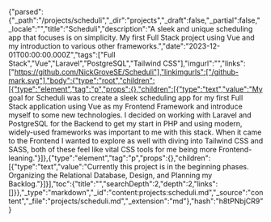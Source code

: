 {"parsed":{"_path":"/projects/scheduli","_dir":"projects","_draft":false,"_partial":false,"_locale":"","title":"Scheduli","description":"A sleek and unique scheduling app that focuses is on simplicity. My first Full Stack project using Vue and my introduction to various other frameworks.","date":"2023-12-01T00:00:00.000Z","tags":["Full Stack","Vue","Laravel","PostgreSQL","Tailwind CSS"],"imgurl":"","links":["https://github.com/NickGroveSE/Scheduli"],"linkimgurls":["/github-mark.svg"],"body":{"type":"root","children":[{"type":"element","tag":"p","props":{},"children":[{"type":"text","value":"My goal for Scheduli was to create a sleek scheduling app for my first Full Stack application using Vue as my Frontend Framework and introduce myself to some new technologies. I decided on working with Laravel and PostgreSQL for the Backend to get my start in PHP and using modern, widely-used frameworks was important to me with this stack. When it came to the Frontend I wanted to explore as well with diving into Tailwind CSS and SASS, both of these feel like vital CSS tools for me being more Frontend-leaning."}]},{"type":"element","tag":"p","props":{},"children":[{"type":"text","value":"Currently this project is in the beginning phases. Organizing the Relational Database, Design, and Planning my Backlog."}]}],"toc":{"title":"","searchDepth":2,"depth":2,"links":[]}},"_type":"markdown","_id":"content:projects:scheduli.md","_source":"content","_file":"projects/scheduli.md","_extension":"md"},"hash":"h8tPNbjCR9"}